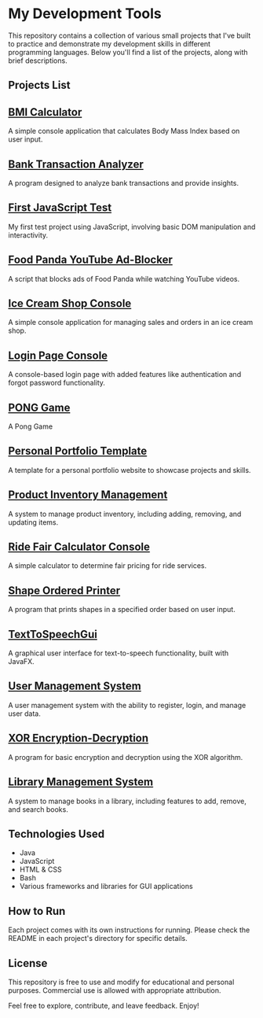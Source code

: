 # My Development Tools

This repository contains a collection of various small projects that I've built to practice and demonstrate my development skills in different programming languages. Below you'll find a list of the projects, along with brief descriptions.

## Projects List

## **[BMI Calculator](https://github.com/ridika-2004/my-development-tools/tree/9ec1f1e8e3748b406e555062bf11f2d069bbeb36/BMI%20Calculator%20-%20Web)**  

  A simple console application that calculates Body Mass Index based on user input.

## **[Bank Transaction Analyzer](https://github.com/ridika-2004/my-development-tools/tree/f4d86f75a9cc53c6bc1981288c1117372cd28edd/Bank%20Transaction%20Analyzer%20-%20Console%20Java)**

  A program designed to analyze bank transactions and provide insights.

## [**First JavaScript Test**](https://github.com/ridika-2004/my-development-tools/tree/f4d86f75a9cc53c6bc1981288c1117372cd28edd/First%20JavaScript%20Test%20-%20Web)  

  My first test project using JavaScript, involving basic DOM manipulation and interactivity.

## [**Food Panda YouTube Ad-Blocker**](https://github.com/ridika-2004/my-development-tools/tree/f4d86f75a9cc53c6bc1981288c1117372cd28edd/Food%20Panda%20YouTube%20ad-blocker%20-%20Extension)  

  A script that blocks ads of Food Panda while watching YouTube videos.

## [**Ice Cream Shop Console**](https://github.com/ridika-2004/my-development-tools/tree/f4d86f75a9cc53c6bc1981288c1117372cd28edd/Ice-Cream%20Shop%20-%20Console%20Java)

  A simple console application for managing sales and orders in an ice cream shop.

## [**Login Page Console**](https://github.com/ridika-2004/my-development-tools/tree/f4d86f75a9cc53c6bc1981288c1117372cd28edd/Login%20Page%20-%20Console%20Java)

  A console-based login page with added features like authentication and forgot password functionality.

## [**PONG Game**](https://github.com/ridika-2004/my-development-tools/tree/f4d86f75a9cc53c6bc1981288c1117372cd28edd/PONG%20Game%20-%20C%2B%2B)

  A Pong Game

## [**Personal Portfolio Template**](https://github.com/ridika-2004/my-development-tools/tree/f4d86f75a9cc53c6bc1981288c1117372cd28edd/Personal%20Portfolio%20Template%20-%20Web)

  A template for a personal portfolio website to showcase projects and skills.

## [**Product Inventory Management**  ](https://github.com/ridika-2004/my-development-tools/tree/f4d86f75a9cc53c6bc1981288c1117372cd28edd/Product%20Inventory%20Management%20-%20Console%20Java)

  A system to manage product inventory, including adding, removing, and updating items.

## [**Ride Fair Calculator Console**  ](https://github.com/ridika-2004/my-development-tools/tree/f4d86f75a9cc53c6bc1981288c1117372cd28edd/Ride%20Fair%20Calculator%20-%20Console%20Java)

  A simple calculator to determine fair pricing for ride services.

## [**Shape Ordered Printer**](https://github.com/ridika-2004/my-development-tools/tree/3042158d1701040dc708050424b5e3d653578d20/Shape%20Ordered%20Printer%20-%20Console%20Java)

  A program that prints shapes in a specified order based on user input.

## [**TextToSpeechGui**](https://github.com/ridika-2004/my-development-tools/tree/3042158d1701040dc708050424b5e3d653578d20/Text%20To%20Speech%20GUI%20-%20JavaFX)

  A graphical user interface for text-to-speech functionality, built with JavaFX.

## [**User Management System**](https://github.com/ridika-2004/my-development-tools/tree/f4d86f75a9cc53c6bc1981288c1117372cd28edd/User%20Management%20System%20-%20Console%20Java)

  A user management system with the ability to register, login, and manage user data.

## [**XOR Encryption-Decryption**](https://github.com/ridika-2004/my-development-tools/tree/f4d86f75a9cc53c6bc1981288c1117372cd28edd/XOR%20Encryption%20Decryption%20-%20Web)

  A program for basic encryption and decryption using the XOR algorithm.

## [**Library Management System**](https://github.com/ridika-2004/my-development-tools/tree/f4d86f75a9cc53c6bc1981288c1117372cd28edd/Library%20Management%20System%20-%20Console%20Java)
  
  A system to manage books in a library, including features to add, remove, and search books.

## Technologies Used

- Java
- JavaScript
- HTML & CSS
- Bash
- Various frameworks and libraries for GUI applications

## How to Run

Each project comes with its own instructions for running. Please check the README in each project's directory for specific details.

## License

This repository is free to use and modify for educational and personal purposes. Commercial use is allowed with appropriate attribution.

Feel free to explore, contribute, and leave feedback. Enjoy!
